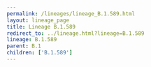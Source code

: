 ```yaml
---
permalink: /lineages/lineage_B.1.589.html
layout: lineage_page
title: Lineage B.1.589
redirect_to: ../lineage.html?lineage=B.1.589
lineage: B.1.589
parent: B.1
children: ['B.1.589']
---
```

